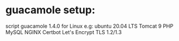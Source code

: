 # guacamole setup:
script guacamole 1.4.0 
for Linux e.g: ubuntu 20.04 LTS
Tomcat 9
PHP
MySQL 
NGINX
Certbot
Let's Encrypt
TLS 1.2/1.3
